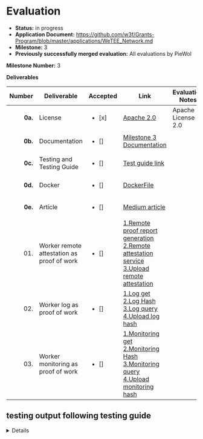# Evaluation

- **Status:** in progress
- **Application Document:** https://github.com/w3f/Grants-Program/blob/master/applications/WeTEE_Network.md
- **Milestone:** 3
- **Previously successfully merged evaluation:** All evaluations by PieWol

**Milestone Number:** 3

**Deliverables**

|  Number | Deliverable                                | Accepted | Link                                           | Evaluation Notes    |
| ------: | ------------------------------------------ |  ----- |-------------------------------------------------------------------------------------------------------------------------------------------------------------------------------------------------------------------------------------------------------------------------------------------------------------------------------------------------------------------------------- | ----------------------------------------------------------------------------------------------------------------------------------------------------------------------------------------------------------------------------------------------------------------------------------------------------------------------------------------------------------------------------------------------------------------------------------------------------- |
| **0a.** | License   |<ul><li>[x] </li></ul>| [Apache 2.0](https://github.com/wetee-dao/worker/blob/main/LICENSE)  | Apache License 2.0  |
| **0b.** | Documentation     |<ul><li>[] </li></ul>| [Milestone 3 Documentation](https://github.com/wetee-dao/chain/blob/main/docs/grants/milestone-3-documentation.md)   |    |
| **0c.** | Testing and Testing Guide                  |<ul><li>[] </li></ul>| [Test guide link](https://github.com/wetee-dao/chain/blob/main/docs/grants/milestone-3-test.md)  |
| **0d.** | Docker                                     |<ul><li>[] </li></ul>| [DockerFile](https://github.com/wetee-dao/worker/blob/main/Dockerfile)             |   |
| **0e.** | Article                                    |<ul><li>[] </li></ul>| [Medium article](https://medium.com/@yeuyefengxu/wetee-forw3f-grants-485b5c10073f)                     |    |
|     01. | Worker remote attestation as proof of work |<ul><li>[] </li></ul>| [1.Remote proof report generation](https://github.com/wetee-dao/libos-entry/blob/main/libos/loader.go)<br/> [2.Remote attestation service](https://github.com/wetee-dao/worker/blob/main/mint/secret/loading.go)<br/>[3.Upload remote attestation](https://github.com/wetee-dao/worker/blob/main/mint/proof/proof.go)                                                            |  |
|     02. | Worker log as proof of work                |<ul><li>[] </li></ul>| [1.Log get](https://github.com/wetee-dao/worker/blob/main/mint/pod.go)<br/>[2.Log Hash](https://github.com/wetee-dao/worker/blob/main/mint/proof/log.go)<br/>[3.Log query](https://github.com/wetee-dao/worker/blob/main/graph/proof.resolvers.go)<br/>[4.Upload log hash](https://github.com/wetee-dao/worker/blob/main/mint/proof/proof.go)                                    | |
|     03. | Worker monitoring as proof of work         |<ul><li>[] </li></ul>| [1.Monitoring get](https://github.com/wetee-dao/worker/blob/main/mint/pod.go)<br/>[2.Monitoring Hash](https://github.com/wetee-dao/worker/blob/main/mint/proof/monitoring.go)<br/>[3.Monitoring query](https://github.com/wetee-dao/worker/blob/main/graph/proof.resolvers.go)<br/>[4.Upload monitoring hash](https://github.com/wetee-dao/worker/blob/main/mint/proof/proof.go) |   |


## testing output following testing guide
<details>

    ~/worker/mint/proof$ go test
    go: downloading github.com/centrifuge/go-substrate-rpc-client/v4 v4.2.1
    go: downloading github.com/edgelesssys/ego v1.4.1
    go: downloading github.com/wetee-dao/go-sdk v0.1.1-0.20240312010920-3cdad94cd635
    go: downloading golang.org/x/crypto v0.14.0
    go: downloading github.com/vedhavyas/go-subkey/v2 v2.0.0
    go: downloading github.com/vedhavyas/go-subkey v1.0.4
    go: downloading github.com/fatih/color v1.16.0
    go: downloading github.com/pkg/errors v0.9.1
    go: downloading github.com/nutsdb/nutsdb v1.0.3
    go: downloading gopkg.in/square/go-jose.v2 v2.6.0
    go: downloading golang.org/x/sys v0.15.0
    go: downloading github.com/decred/base58 v1.0.4
    go: downloading github.com/ChainSafe/go-schnorrkel v1.0.0
    go: downloading github.com/gtank/merlin v0.1.1
    go: downloading github.com/pierrec/xxHash v0.1.5
    go: downloading github.com/ethereum/go-ethereum v1.10.20
    go: downloading github.com/mattn/go-colorable v0.1.13
    go: downloading github.com/mattn/go-isatty v0.0.20
    go: downloading github.com/antlabs/timer v0.0.11
    go: downloading github.com/bwmarrin/snowflake v0.3.0
    go: downloading github.com/gofrs/flock v0.8.1
    go: downloading github.com/tidwall/btree v1.6.0
    go: downloading github.com/xujiajun/mmap-go v1.0.1
    go: downloading github.com/xujiajun/utils v0.0.0-20220904132955-5f7c5b914235
    go: downloading github.com/cosmos/go-bip39 v1.0.0
    go: downloading github.com/gtank/ristretto255 v0.1.2
    go: downloading github.com/decred/dcrd/crypto/blake256 v1.0.0
    go: downloading github.com/mimoo/StrobeGo v0.0.0-20220103164710-9a04d6ca976b
    go: downloading github.com/go-stack/stack v1.8.1
    go: downloading github.com/deckarep/golang-set v1.8.0
    go: downloading github.com/gorilla/websocket v1.5.0
    go: downloading github.com/rs/cors v1.8.2
    go: downloading github.com/antlabs/stl v0.0.1
    PASS
    ok      wetee.app/worker/mint/proof     0.956s
</details>